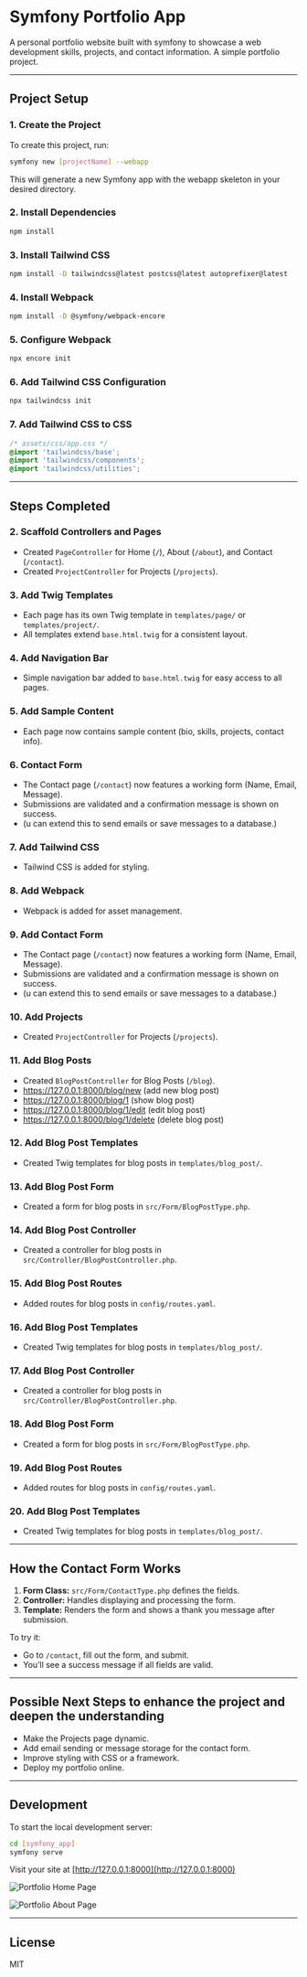 # Symfony Portfolio App

A personal portfolio website built with symfony to showcase a web development skills, projects, and contact information. A simple portfolio project.

---

## Project Setup

### 1. Create the Project

To create this project, run:

```bash
symfony new [projectName] --webapp
```

This will generate a new Symfony app with the webapp skeleton in your desired directory.

### 2. Install Dependencies

```bash
npm install
```

### 3. Install Tailwind CSS

```bash
npm install -D tailwindcss@latest postcss@latest autoprefixer@latest
```

### 4. Install Webpack

```bash
npm install -D @symfony/webpack-encore
```

### 5. Configure Webpack

```bash
npx encore init
```

### 6. Add Tailwind CSS Configuration

```bash
npx tailwindcss init
```

### 7. Add Tailwind CSS to CSS

```css
/* assets/css/app.css */
@import 'tailwindcss/base';
@import 'tailwindcss/components';
@import 'tailwindcss/utilities';
```

---

## Steps Completed


### 2. Scaffold Controllers and Pages
- Created `PageController` for Home (`/`), About (`/about`), and Contact (`/contact`).
- Created `ProjectController` for Projects (`/projects`).

### 3. Add Twig Templates
- Each page has its own Twig template in `templates/page/` or `templates/project/`.
- All templates extend `base.html.twig` for a consistent layout.

### 4. Add Navigation Bar
- Simple navigation bar added to `base.html.twig` for easy access to all pages.

### 5. Add Sample Content
- Each page now contains sample content (bio, skills, projects, contact info).

### 6. Contact Form
- The Contact page (`/contact`) now features a working form (Name, Email, Message).
- Submissions are validated and a confirmation message is shown on success.
- (u can extend this to send emails or save messages to a database.)

### 7. Add Tailwind CSS
- Tailwind CSS is added for styling.

### 8. Add Webpack
- Webpack is added for asset management.

### 9. Add Contact Form
- The Contact page (`/contact`) now features a working form (Name, Email, Message).
- Submissions are validated and a confirmation message is shown on success.
- (u can extend this to send emails or save messages to a database.)

### 10. Add Projects
- Created `ProjectController` for Projects (`/projects`).

### 11. Add Blog Posts
- Created `BlogPostController` for Blog Posts (`/blog`).
- https://127.0.0.1:8000/blog/new (add new blog post)
- https://127.0.0.1:8000/blog/1 (show blog post)
- https://127.0.0.1:8000/blog/1/edit (edit blog post)
- https://127.0.0.1:8000/blog/1/delete (delete blog post)

### 12. Add Blog Post Templates
- Created Twig templates for blog posts in `templates/blog_post/`.

### 13. Add Blog Post Form
- Created a form for blog posts in `src/Form/BlogPostType.php`.

### 14. Add Blog Post Controller
- Created a controller for blog posts in `src/Controller/BlogPostController.php`.

### 15. Add Blog Post Routes
- Added routes for blog posts in `config/routes.yaml`.

### 16. Add Blog Post Templates
- Created Twig templates for blog posts in `templates/blog_post/`.

### 17. Add Blog Post Controller
- Created a controller for blog posts in `src/Controller/BlogPostController.php`.

### 18. Add Blog Post Form
- Created a form for blog posts in `src/Form/BlogPostType.php`.

### 19. Add Blog Post Routes
- Added routes for blog posts in `config/routes.yaml`.

### 20. Add Blog Post Templates
- Created Twig templates for blog posts in `templates/blog_post/`.




---

## How the Contact Form Works

1. **Form Class:** `src/Form/ContactType.php` defines the fields.
2. **Controller:** Handles displaying and processing the form.
3. **Template:** Renders the form and shows a thank you message after submission.

To try it:
- Go to `/contact`, fill out the form, and submit.
- You’ll see a success message if all fields are valid.

---

## Possible Next Steps to enhance the project and deepen the understanding
- Make the Projects page dynamic.
- Add email sending or message storage for the contact form.
- Improve styling with CSS or a framework.
- Deploy my portfolio online.

---

## Development

To start the local development server:

```bash
cd [symfony_app]
symfony serve
```

Visit your site at [http://127.0.0.1:8000](http://127.0.0.1:8000)

![Portfolio Home Page](assets/Screenshot1.png)

![Portfolio About Page](assets/Screenshot2.png)

---

## License
MIT
